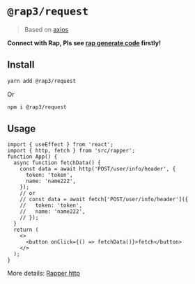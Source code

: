 # `@rap3/request`

> Based on [axios](https://github.com/axios/axios)

**Connect with Rap, Pls see [rap generate code](https://infra-fe.github.io/rap-client/code) firstly!**

## Install

```bash
yarn add @rap3/request
```

Or

```bash
npm i @rap3/request
```

## Usage

```tsx
import { useEffect } from 'react';
import { http, fetch } from 'src/rapper';
function App() {
  async function fetchData() {
    const data = await http('POST/user/info/header', {
      token: 'token',
      name: 'name222',
    });
    // or
    // const data = await fetch['POST/user/info/header']({
    //   token: 'token',
    //   name: 'name222',
    // });
  }
  return (
    <>
      <button onClick={() => fetchData()}>fetch</button>
    </>
  );
}
```

More details: [Rapper http](https://infra-fe.github.io/rap-client/code/http)
